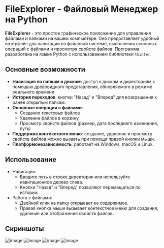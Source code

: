# FileExplorer - Файловый Менеджер на Python

**FileExplorer** - это простое графическое приложение для управления файлами и папками на вашем компьютере. Оно предоставляет удобный интерфейс для навигации по файловой системе, выполнения основных операций с файлами и просмотра свойств файлов. Программа разработана на языке Python с использованием библиотеки `tkinter`.

## Основные возможности

- **Навигация по папкам и дискам**: доступ к дискам и директориям с помощью древовидного представления, обновляемого в режиме реального времени.
- **История переходов**: кнопки "Назад" и "Вперед" для возвращения к ранее открытым папкам.
- **Основные операции с файлами**:
  - Создание текстовых файлов
  - Удаление файлов в корзину
  - Просмотр свойств файлов (размер, дата последнего изменения, путь)
- **Поддержка контекстного меню**: создание, удаление и просмотр свойств файлов можно вызвать при помощи правой кнопки мыши.
- **Платформонезависимость**: работает на Windows, macOS и Linux.
## Использование
- Навигация:
   - Вводите путь в строке директории или используйте навигационное дерево слева.
   - Кнопки "Назад" и "Вперед" позволяют перемещаться по истории.
- Работа с файлами:
   - Двойной клик на папку открывает ее содержимое.
   - Правая кнопка мыши вызывает контекстное меню для создания, удаления или отображения свойств файлов.



## Скриншоты
![image](https://github.com/user-attachments/assets/0a75e536-954a-4f8c-b440-fc3972dde9b3)
![image](https://github.com/user-attachments/assets/498c488c-5487-4f20-ba1b-5d4edc3be7f4)
![image](https://github.com/user-attachments/assets/1f197695-13d4-4f04-8305-bc536cb0df27)
![image](https://github.com/user-attachments/assets/fccaab2c-3148-404a-9f2f-5d2de5703b36)








